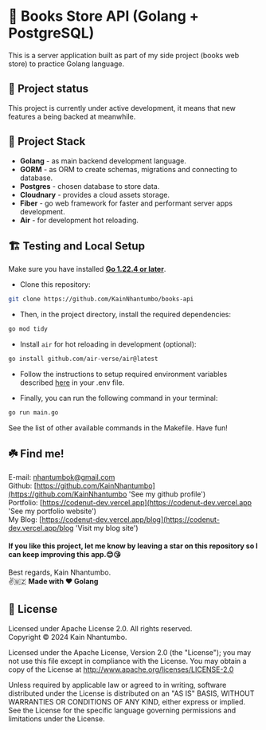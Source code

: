 # 🌟 Books Store API (Golang + PostgreSQL)

This is a server application built as part of my side project (books web store) to practice Golang language.

## 🌠 Project status

This project is currently under active development, it means that new features a being backed at meanwhile.

## 🐾 Project Stack

- **Golang** - as main backend development language.
- **GORM** - as ORM to create schemas, migrations and connecting to database.
- **Postgres** - chosen database to store data.
- **Cloudnary** - provides a cloud assets storage.
- **Fiber** - go web framework for faster and performant server apps development.
- **Air** - for development hot reloading.

## 🏗️ Testing and Local Setup

Make sure you have installed [**Go 1.22.4 or later**](https://go.dev/doc/install).

- Clone this repository:

```bash
git clone https://github.com/KainNhantumbo/books-api
```

- Then, in the project directory, install the required dependencies:

```bash
go mod tidy
```

- Install `air` for hot reloading in development (optional):

```bash
go install github.com/air-verse/air@latest
```

- Follow the instructions to setup required environment variables described [here](./.env.example) in your .env file.

- Finally, you can run the following command in your terminal:

```bash
go run main.go
```

See the list of other available commands in the Makefile. Have fun!

## ☘️ Find me!

E-mail: [nhantumbok@gmail.com](nhantumbok@gmail.com 'Send an e-mail')\
Github: [https://github.com/KainNhantumbo](https://github.com/KainNhantumbo 'See my github profile')\
Portfolio: [https://codenut-dev.vercel.app](https://codenut-dev.vercel.app 'See my portfolio website')\
My Blog: [https://codenut-dev.vercel.app/blog](https://codenut-dev.vercel.app/blog 'Visit my blog site')

#### If you like this project, let me know by leaving a star on this repository so I can keep improving this app.😊😘

Best regards, Kain Nhantumbo.\
✌️🇲🇿 **Made with ❤ Golang**

## 📜 License

Licensed under Apache License 2.0. All rights reserved.\
Copyright &copy; 2024 Kain Nhantumbo.

Licensed under the Apache License, Version 2.0 (the "License"); you may not use this file except in compliance with the License. You may obtain a copy of the License at http://www.apache.org/licenses/LICENSE-2.0

Unless required by applicable law or agreed to in writing, software distributed under the License is distributed on an "AS IS" BASIS, WITHOUT WARRANTIES OR CONDITIONS OF ANY KIND, either express or implied. See the License for the specific language governing permissions and limitations under the License.
